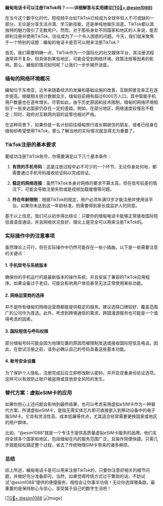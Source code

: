 **緬甸电话卡可以注册TikTok吗？——详细解答与实用建议[[TG💪+ @esim1088](https://t.me/s/esim1088)]**

在当今这个数字化时代，短视频平台如TikTok已经成为全球年轻人不可或缺的一部分。无论是分享生活点滴、学习新技能，还是单纯地娱乐消遣，TikTok都以其独特的魅力吸引了无数用户。然而，对于那些身处不同国家和地区的人来说，能否顺利注册并使用TikTok，往往成为了一个令人困惑的问题。今天，我们就来聚焦于一个特别的话题：緬甸的电话卡是否可以用来注册TikTok？

首先，我们需要明确一点，TikTok作为一个国际化的社交媒体平台，其注册流程通常并不复杂，但具体到某些地区，可能会受到网络环境、政策法规等因素的影响。那么，緬甸的情况如何呢？让我们一步步揭开谜底。

### 缅甸的网络环境概况

緬甸位于东南亚，近年来随着经济的发展和基础设施的改善，互联网普及率正在逐步提高。根据相关统计数据显示，缅甸目前拥有超过6000万人口，其中智能手机用户数量也在逐年增长。尽管如此，由于历史原因和技术限制，缅甸的网络环境相较于一些发达国家仍存在一定的差距。例如，在部分地区，网络速度较慢且不稳定；同时，政府对互联网内容的监管也相对严格。

在这种背景下，如果你是一名计划前往缅甸旅行或长期居住的朋友，或者已经身在缅甸却希望使用TikTok，那么了解当地的实际情况就显得尤为重要了。

### TikTok注册的基本要求

要成功注册TikTok账号，你需要满足以下几个基本条件：

1. **有效的手机号码**：这是注册过程中必不可少的一个环节。无论你身处何地，都需要通过手机号码接收验证码以完成验证。
   
2. **稳定的网络连接**：虽然TikTok本身对网络的要求不算太高，但在信号较差的情况下，可能会导致注册失败或是视频加载缓慢等问题。

3. **符合年龄限制**：根据TikTok的规定，用户必须年满13岁才能注册并使用该平台。如果你未达到这一年龄标准，则需要得到家长或监护人的同意。

基于以上信息，我们可以初步得出结论：只要你的缅甸电话卡能够正常接收国际短信或语音通话，并且网络状况良好，理论上是完全可以用来注册TikTok的。

### 实际操作中的注意事项

虽然理论上可行，但在实际操作中仍然可能存在一些小插曲。以下是一些需要注意的关键点：

#### 1. 手机型号与系统版本
确保你的手机运行的是最新版本的操作系统，并且安装了兼容的TikTok应用程序。如果设备过于老旧，可能会影响用户体验甚至无法正常使用某些功能。

#### 2. 网络运营商的选择
并不是所有缅甸的网络运营商都能提供稳定的服务。建议选择口碑较好、覆盖范围广的公司作为首选。此外，考虑到跨境通信的需求，跨国漫游服务也可能是一个值得考虑的因素。

#### 3. 国际短信与呼叫权限
部分缅甸号码可能会因为地理位置的原因而被限制发送或接收国际短信及电话。因此，在尝试注册之前，请务必确认自己的号码具备这些基本功能。

#### 4. 账号安全设置
为了保护个人隐私，注册完成后应立即修改默认密码，并开启双重身份验证选项。这样可以有效防止账户被盗用或其他安全风险的发生。

### 替代方案：虚拟eSIM卡的应用

如果你担心上述问题会影响到最终结果，也可以考虑采用虚拟eSIM卡作为一种替代方案。所谓虚拟eSIM卡，是指无需实体芯片即可直接嵌入到移动设备中的电子版SIM卡。它具有灵活性高、成本低廉等优点，尤其适合经常需要更换国家或地区的用户群体。

比如，“@esim1088”就是一个专注于提供高质量虚拟eSIM卡服务的品牌。他们支持全球多个国家和地区，包括缅甸在内的服务范围广泛，且操作简便快捷。只需几步就能轻松搞定整个过程，省去了传统物理SIM卡带来的诸多麻烦。

### 总结

综上所述，緬甸电话卡是可以用来注册TikTok的，只要你注意好相关的细节问题，并做好充分准备即可。当然，如果觉得传统方式过于繁琐的话，不妨试试“@esim1088”提供的便捷服务，相信会让你事半功倍！无论你选择哪条路，最重要的是保持耐心与信心，享受属于自己的数字生活吧！

[[TG💪+ @esim1088](https://t.me/s/esim1088) ![Image](https://i.postimg.cc/4NQfJmqS/Snipaste-2025-05-13-00-14-12.png)]